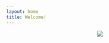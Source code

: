 ```yaml
---
layout: home
title: Welcome!
---
```


<p align="center">
  <img src="daltonandmarina.com/assets/photos/d-and-m-headshot.png" />
</p>
